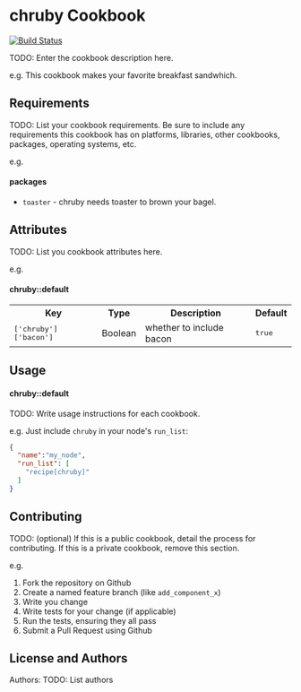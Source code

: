 chruby Cookbook
===============
[![Build Status](https://travis-ci.org/ryoogata/chruby.svg?branch=master)](https://travis-ci.org/ryoogata/chruby)

TODO: Enter the cookbook description here.

e.g.
This cookbook makes your favorite breakfast sandwhich.

Requirements
------------
TODO: List your cookbook requirements. Be sure to include any requirements this cookbook has on platforms, libraries, other cookbooks, packages, operating systems, etc.

e.g.
#### packages
- `toaster` - chruby needs toaster to brown your bagel.

Attributes
----------
TODO: List you cookbook attributes here.

e.g.
#### chruby::default
<table>
  <tr>
    <th>Key</th>
    <th>Type</th>
    <th>Description</th>
    <th>Default</th>
  </tr>
  <tr>
    <td><tt>['chruby']['bacon']</tt></td>
    <td>Boolean</td>
    <td>whether to include bacon</td>
    <td><tt>true</tt></td>
  </tr>
</table>

Usage
-----
#### chruby::default
TODO: Write usage instructions for each cookbook.

e.g.
Just include `chruby` in your node's `run_list`:

```json
{
  "name":"my_node",
  "run_list": [
    "recipe[chruby]"
  ]
}
```

Contributing
------------
TODO: (optional) If this is a public cookbook, detail the process for contributing. If this is a private cookbook, remove this section.

e.g.
1. Fork the repository on Github
2. Create a named feature branch (like `add_component_x`)
3. Write you change
4. Write tests for your change (if applicable)
5. Run the tests, ensuring they all pass
6. Submit a Pull Request using Github

License and Authors
-------------------
Authors: TODO: List authors
